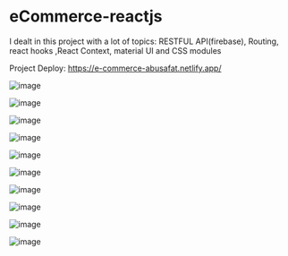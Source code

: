 # eCommerce-reactjs

I dealt in this project with a lot of topics: RESTFUL API(firebase), Routing, react hooks
,React Context, material UI and CSS modules

Project Deploy: https://e-commerce-abusafat.netlify.app/

![image](https://user-images.githubusercontent.com/103439731/209587426-0e967b0f-1cf0-4799-83f1-28e8903a2092.png)

![image](https://user-images.githubusercontent.com/103439731/211649541-9e4de81d-9d36-4e9e-8adf-d9fe9ed7b41a.png)

![image](https://user-images.githubusercontent.com/103439731/211650089-6c6a1bfb-21d7-4eec-9726-2b8bae94e184.png)

![image](https://user-images.githubusercontent.com/103439731/211650135-8b9c7765-0f09-4ea8-9a79-47d1c2703186.png)

![image](https://user-images.githubusercontent.com/103439731/211649637-88585688-47b4-436d-b6a1-5a0520a3ef0c.png)

![image](https://user-images.githubusercontent.com/103439731/211649711-fa0ff4d9-a872-409d-a567-0f83d1a92cb3.png)

![image](https://user-images.githubusercontent.com/103439731/211649949-b1a73ec7-aa15-4fec-b413-58585607c592.png)

![image](https://user-images.githubusercontent.com/103439731/211649822-79ac9283-ab68-4f1b-b19c-5ac1615370c7.png)

![image](https://user-images.githubusercontent.com/103439731/211649771-9a50aedd-6acd-4155-8e84-e93f9f4572fc.png)

![image](https://user-images.githubusercontent.com/103439731/211649586-3885ad32-f3e8-43fe-a9b3-d1900433bc6b.png)
